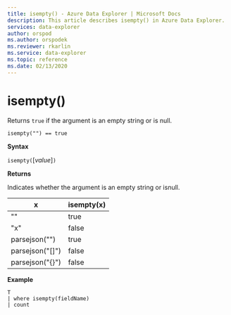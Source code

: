 ```yaml
---
title: isempty() - Azure Data Explorer | Microsoft Docs
description: This article describes isempty() in Azure Data Explorer.
services: data-explorer
author: orspod
ms.author: orspodek
ms.reviewer: rkarlin
ms.service: data-explorer
ms.topic: reference
ms.date: 02/13/2020
---
```

# isempty()

Returns `true` if the argument is an empty string or is null.
    
```kusto
isempty("") == true
```

**Syntax**

`isempty(`[*value*]`)`

**Returns**

Indicates whether the argument is an empty string or isnull.

|x|isempty(x)
|---|---
| "" | true
|"x" | false
|parsejson("")|true
|parsejson("[]")|false
|parsejson("{}")|false

**Example**

```kusto
T
| where isempty(fieldName)
| count
```